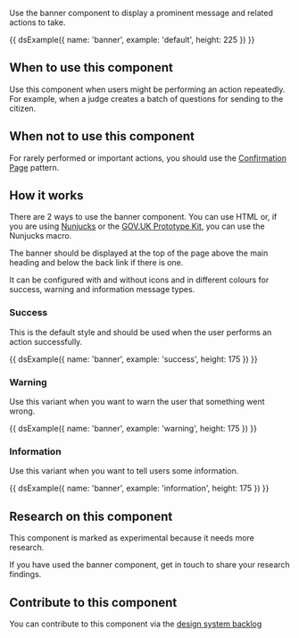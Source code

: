 Use the banner component to display a prominent message and related actions to take.

{{ dsExample({
  name: 'banner',
  example: 'default',
  height: 225
}) }}

## When to use this component

Use this component when users might be performing an action repeatedly. For example, when a judge creates a batch of questions for sending to the citizen.

## When not to use this component

For rarely performed or important actions, you should use the [Confirmation Page](https://design-system.service.gov.uk/patterns/confirmation-pages/) pattern.

## How it works

There are 2 ways to use the banner component. You can use HTML or, if you are using [Nunjucks](https://mozilla.github.io/nunjucks/) or the [GOV.UK Prototype Kit](https://govuk-prototype-kit.herokuapp.com/), you can use the Nunjucks macro.

The banner should be displayed at the top of the page above the main heading and below the back link if there is one.

It can be configured with and without icons and in different colours for success, warning and information message types.

### Success

This is the default style and should be used when the user performs an action successfully.

{{ dsExample({
  name: 'banner',
  example: 'success',
  height: 175
}) }}

### Warning

Use this variant when you want to warn the user that something went wrong.

{{ dsExample({
  name: 'banner',
  example: 'warning',
  height: 175
}) }}

### Information

Use this variant when you want to tell users some information.

{{ dsExample({
  name: 'banner',
  example: 'information',
  height: 175
}) }}

## Research on this component

This component is marked as experimental because it needs more research.

If you have used the banner component, get in touch to share your research findings.

## Contribute to this component

You can contribute to this component via the [design system backlog](https://github.com/ministryofjustice/moj-design-system-backlog/issues/36)